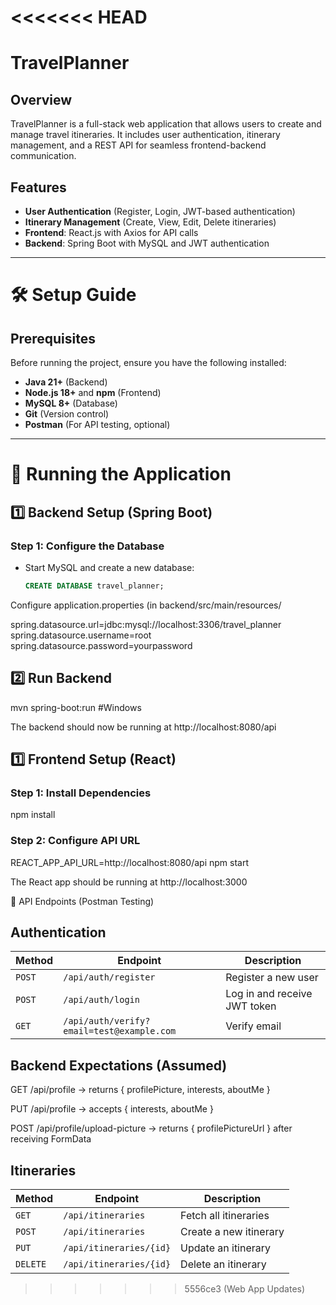 <<<<<<< HEAD
=======
# TravelPlanner

## Overview
TravelPlanner is a full-stack web application that allows users to create and manage travel itineraries. It includes user authentication, itinerary management, and a REST API for seamless frontend-backend communication.

## Features
- **User Authentication** (Register, Login, JWT-based authentication)
- **Itinerary Management** (Create, View, Edit, Delete itineraries)
- **Frontend**: React.js with Axios for API calls
- **Backend**: Spring Boot with MySQL and JWT authentication

---

# 🛠️ Setup Guide

## Prerequisites
Before running the project, ensure you have the following installed:
- **Java 21+** (Backend)
- **Node.js 18+** and **npm** (Frontend)
- **MySQL 8+** (Database)
- **Git** (Version control)
- **Postman** (For API testing, optional)

---

# 🚀 Running the Application

## 1️⃣ Backend Setup (Spring Boot)
### **Step 1: Configure the Database**
- Start MySQL and create a new database:
  ```sql
  CREATE DATABASE travel_planner;

Configure application.properties (in backend/src/main/resources/

spring.datasource.url=jdbc:mysql://localhost:3306/travel_planner
spring.datasource.username=root
spring.datasource.password=yourpassword

## 2️⃣ Run Backend
mvn spring-boot:run #Windows

The backend should now be running at http://localhost:8080/api

## 1️⃣ Frontend Setup (React)
### **Step 1: Install Dependencies**
npm install

### **Step 2: Configure API URL**
REACT_APP_API_URL=http://localhost:8080/api
npm start

The React app should be running at http://localhost:3000

📡 API Endpoints (Postman Testing)
## Authentication
| Method | Endpoint | Description |
|--------|---------|-------------|
| `POST` | `/api/auth/register` | Register a new user |
| `POST` | `/api/auth/login` | Log in and receive JWT token |
| `GET`  | `/api/auth/verify?email=test@example.com` | Verify email |


## Backend Expectations (Assumed)
GET /api/profile → returns { profilePicture, interests, aboutMe }

PUT /api/profile → accepts { interests, aboutMe }

POST /api/profile/upload-picture → returns { profilePictureUrl } after receiving FormData

## Itineraries
| Method | Endpoint | Description |
|--------|---------|-------------|
| `GET`  | `/api/itineraries` | Fetch all itineraries |
| `POST` | `/api/itineraries` | Create a new itinerary |
| `PUT`  | `/api/itineraries/{id}` | Update an itinerary |
| `DELETE` | `/api/itineraries/{id}` | Delete an itinerary |
>>>>>>> 5556ce3 (Web App Updates)
